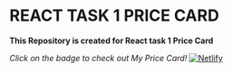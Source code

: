 # REACT TASK 1 PRICE CARD

**This Repository is created for React task 1 Price Card**

*Click on the badge to check out My Price Card!* [![Netlify](https://img.shields.io/badge/netlify-%23000000.svg?style=for-the-badge&logo=netlify&logoColor=#00C7B7)](https://price-card-react-task-1.netlify.app/#)